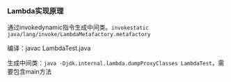 ### Lambda实现原理

通过invokedynamic指令生成中间类。`invokestatic java/lang/invoke/LambdaMetafactory.metafactory`

编译：javac LambdaTest.java

生成中间类：`java -Djdk.internal.lambda.dumpProxyClasses LambdaTest`，需要包含main方法
